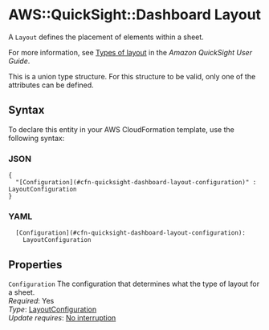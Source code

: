 # AWS::QuickSight::Dashboard Layout<a name="aws-properties-quicksight-dashboard-layout"></a>

A `Layout` defines the placement of elements within a sheet\.

For more information, see [Types of layout](https://docs.aws.amazon.com/quicksight/latest/user/types-of-layout.html) in the *Amazon QuickSight User Guide*\.

This is a union type structure\. For this structure to be valid, only one of the attributes can be defined\.

## Syntax<a name="aws-properties-quicksight-dashboard-layout-syntax"></a>

To declare this entity in your AWS CloudFormation template, use the following syntax:

### JSON<a name="aws-properties-quicksight-dashboard-layout-syntax.json"></a>

```
{
  "[Configuration](#cfn-quicksight-dashboard-layout-configuration)" : LayoutConfiguration
}
```

### YAML<a name="aws-properties-quicksight-dashboard-layout-syntax.yaml"></a>

```
  [Configuration](#cfn-quicksight-dashboard-layout-configuration): 
    LayoutConfiguration
```

## Properties<a name="aws-properties-quicksight-dashboard-layout-properties"></a>

`Configuration`  <a name="cfn-quicksight-dashboard-layout-configuration"></a>
The configuration that determines what the type of layout for a sheet\.  
*Required*: Yes  
*Type*: [LayoutConfiguration](aws-properties-quicksight-dashboard-layoutconfiguration.md)  
*Update requires*: [No interruption](https://docs.aws.amazon.com/AWSCloudFormation/latest/UserGuide/using-cfn-updating-stacks-update-behaviors.html#update-no-interrupt)